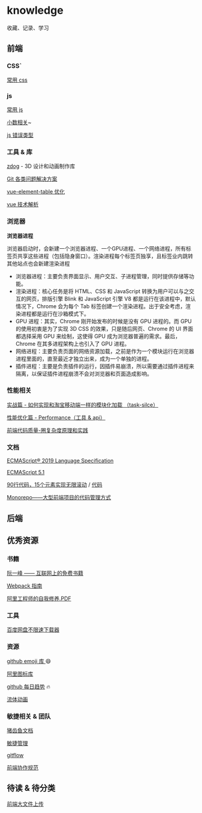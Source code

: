 # knowledge
收藏、记录、学习

##  前端

### CSS`

[常用 css](./css/common.md)

### js
[常用 js](./js/common.md)

[小数相关](https://github.com/SandBoat/knowledge/issues/1)~

[js 错误类型](https://www.jianshu.com/p/ef9f0b1f7382)

### 工具 & 库
[zdog](https://github.com/metafizzy/zdog) - 3D 设计和动画制作库

[Git 各类问题解决方案](https://github.com/k88hudson/git-flight-rules/blob/master/README_zh-CN.md)

[vue-element-table 优化](https://github.com/xuliangzhan/vue-element-extends)

[vue 技术解析](https://ustbhuangyi.github.io/vue-analysis)

### 浏览器

**浏览器进程**

浏览器启动时，会新建一个浏览器进程、一个GPU进程、一个网络进程，所有标签页共享这些进程（包括隐身窗口）。渲染进程每个标签页独享，且标签业内跳转其他站点也会新建渲染进程
- 浏览器进程：主要负责界面显示、用户交互、子进程管理，同时提供存储等功能。
- 渲染进程：核心任务是将 HTML、CSS 和 JavaScript 转换为用户可以与之交互的网页，排版引擎 Blink 和 JavaScript 引擎 V8 都是运行在该进程中，默认情况下，Chrome 会为每个 Tab 标签创建一个渲染进程。出于安全考虑，渲染进程都是运行在沙箱模式下。
- GPU 进程：其实，Chrome 刚开始发布的时候是没有 GPU 进程的。而 GPU 的使用初衷是为了实现 3D CSS 的效果，只是随后网页、Chrome 的 UI 界面都选择采用 GPU 来绘制，这使得 GPU 成为浏览器普遍的需求。最后，Chrome 在其多进程架构上也引入了 GPU 进程。
- 网络进程：主要负责页面的网络资源加载，之前是作为一个模块运行在浏览器进程里面的，直至最近才独立出来，成为一个单独的进程。
- 插件进程：主要是负责插件的运行，因插件易崩溃，所以需要通过插件进程来隔离，以保证插件进程崩溃不会对浏览器和页面造成影响。

### 性能相关
[实战篇 - 如何实现和淘宝移动端一样的模块化加载 （task-silce）](https://juejin.im/post/5d33fd0f5188256e820c80d4)

[性能优化篇 - Performance（工具 & api）](https://juejin.im/post/5c8fa71d5188252d785f0ea3)

[前端代码质量-圈复杂度原理和实践](https://juejin.im/post/5da34216e51d4578502c24c5#heading-10)

### 文档
[ECMAScript® 2019 Language Specification](http://ecma-international.org/ecma-262/)

[ECMAScript 5.1](http://es5.github.io/)

[90行代码，15个元素实现无限滚动](https://sale-dev.saas.crland.com.cn/customerManage/customerInputter) / [代码](https://codesandbox.io/s/react-wuxiangundong-i7ppg)

[Monorepo——大型前端项目的代码管理方式](https://segmentfault.com/a/1190000019309820)

##  后端

## 优秀资源
### 书籍
[阮一峰 —— 互联网上的免费书籍](https://github.com/ruanyf/free-books)

[Webpack 指南](https://www.webpackjs.com/guides/)

[阿里工程师的自我修养.PDF](./阿里工程师的自我修养.pdf)

### 工具
[百度网盘不限速下载器](https://github.com/b3log/baidu-netdisk-downloaderx)

### 资源
[github emoji 库 ](https://www.webfx.com/tools/emoji-cheat-sheet/) :smile: 

[阿里图标库](https://www.iconfont.cn/home/index)

[github 每日趋势](https://github.com/trending) :fire:

[流体动画](https://github.com/PavelDoGreat/WebGL-Fluid-Simulation)

### 敏捷相关 & 团队
[猪齿鱼文档](https://choerodon.io/zh/docs/concept/)

[敏捷管理](https://mp.weixin.qq.com/s/xyMsn5p-_t0YW5h3yjM_Iw)

[gitflow](https://www.cnblogs.com/wish123/p/9785101.html)

[前端协作规范](https://juejin.im/post/5d3a7134f265da1b5d57f1ed)

## 待读 & 待分类
[前端大文件上传](https://juejin.im/post/5cf765275188257c6b51775f)